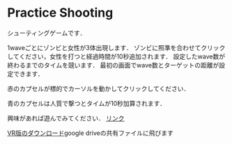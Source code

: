 # Practice Shooting


シューティングゲームです．

1waveごとにゾンビと女性が3体出現します．
ゾンビに照準を合わせてクリックしてください，女性を打つと経過時間が10秒追加されます．
設定したwave数が終わるまでのタイムを競います．
最初の画面でwave数とターゲットの距離が設定できます．


赤のカプセルが標的でカーソルを動かしてクリックしてください．

青のカプセルは人質で撃つとタイムが10秒加算されます．

興味があれば遊んでみてください．
[リンク](https://miya839.github.io/ShootingGame/)

[VR版のダウンロード](https://drive.google.com/open?id=1Ew5ma_LtPBX50WnRPdHJd0BgJ5dkcqYw)google driveの共有ファイルに飛びます

